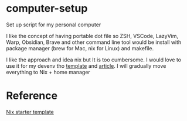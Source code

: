 # computer-setup
Set up script for my personal computer

I like the concept of having portable dot file so ZSH, VSCode, LazyVim, Warp, Obsidian, Brave and other command line tool would be install with package manager (brew for Mac, nix for Linux) and makefile.

I like the approach and idea nix but It is too cumbersome. I would love to use it for my devenv tho [template](https://github.com/the-nix-way/dev-templates) and [article](https://determinate.systems/posts/nix-direnv/). I will gradually move everything to Nix + home manager 

# Reference 
[Nix starter template](https://github.com/Misterio77/nix-starter-configs)
